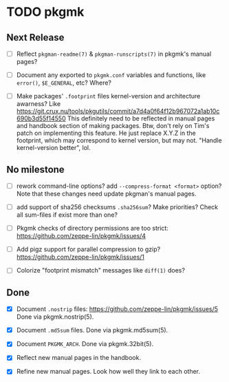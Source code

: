 TODO pkgmk
==========


Next Release
------------

- [ ] Reflect `pkgman-readme(7)` & `pkgman-runscripts(7)` in pkgmk's
  manual pages?

- [ ] Document any exported to `pkgmk.conf` variables and functions,
  like `error()`, `$E_GENERAL`, etc? Where?

- [ ] Make packages' `.footprint` files kernel-version and
  architecture awarness?
  Like
  https://git.crux.nu/tools/pkgutils/commit/a7d4a0f64f12b967072a1ab10c690b3d55f14550
  This definitely need to be reflected in manual pages and handbook
  section of making packages.  Btw, don't rely on Tim's patch on
  implementing this feature.  He just replace X.Y.Z in the footprint,
  which may correspond to kernel version, but may not.  "Handle
  kernel-version better", lol.


No milestone
------------

- [ ] rework command-line options? add `--compress-format <format>`
  option?  Note that these changes need update pkgman's manual pages.

- [ ] add support of sha256 checksums `.sha256sum`?  Make priorities?
  Check all sum-files if exist more than one?

- [ ] Pkgmk checks of directory permissions are too strict:
  https://github.com/zeppe-lin/pkgmk/issues/4

- [ ] Add pigz support for parallel compression to gzip?
  https://github.com/zeppe-lin/pkgmk/issues/1

- [ ] Colorize "footprint mismatch" messages like `diff(1)` does?


Done
----

- [x] Document `.nostrip` files:
  https://github.com/zeppe-lin/pkgmk/issues/5
  Done via pkgmk.nostrip(5).

- [x] Document `.md5sum` files.
  Done via pkgmk.md5sum(5).

- [x] Document `PKGMK_ARCH`.
  Done via pkgmk.32bit(5).

- [x] Reflect new manual pages in the handbook.

- [x] Refine new manual pages.  Look how well they link to each other.

